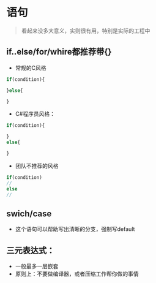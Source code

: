 # 语句
> 看起来没多大意义，实则很有用，特别是实际的工程中

## if..else/for/whire都推荐带{}
+ 常规的C风格
```javascript
if(condition){

}else{

}
```

+ C#程序员风格：
```javascript
if(condition){

}
else{

}
```

+ 团队不推荐的风格
```javascript
if(condition)
//
else
//
```

## swich/case
+ 这个语句可以帮助写出清晰的分支，强制写default

## 三元表达式：
+ 一般最多一层嵌套
+ 原则上：不要做编译器，或者压缩工作帮你做的事情
